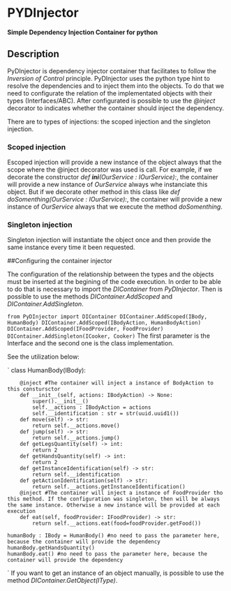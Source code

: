# PYDInjector
**Simple Dependency Injection Container for python**

## Description

PyDInjector is dependency injector container that facilitates to follow the *Inversion of Control* principle. PyDInjector uses the python type hint to
resolve the dependencies and to inject them into the objects. To do that we need to configurate the relation of the implementated objects with their types
(Interfaces/ABC). After configurated is possible to use the *@inject* decorator to indicates whether the container should inject the dependency.

There are to types of injections: the scoped injection and the singleton injection.

### Scoped injection

Escoped injection will provide a new instance of the object always that the scope where the @inject decorator was used is call. For example, if we decorate
the constructor *def __ini__(OurService : IOurService):*, the container will provide a new instance of *OurService* always whe instanciate this object. But 
if we decorate other method in this class like *def doSomenthing(OurService : IOurService):*, the container will provide a new instance of *OurService* 
always that we execute the method *doSomenthing*.

### Singleton injection

Singleton injection will instantiate the object once and then provide the same instance every time it been requested.

##Configuring the container injector

The configuration of the relationship between the types and the objects must be inserted at the begining of the code execution. In order to be able to 
do that is necessary to import the  *DIContainer* from *PyDInjector*. Then is possible to use the methods 
*DIContainer.AddScoped* and *DIContainer.AddSingleton*.

`
    from PyDInjector import DIContainer
    DIContainer.AddScoped(IBody, HumanBody)
    DIContainer.AddScoped(IBodyAction, HumanBodyAction)
    DIContainer.AddScoped(IFoodProvider, FoodProvider)
    DIContainer.AddSingleton(ICooker, Cooker)
`
The first parameter is the Interface and the second one is the class implementation.

See the utilization below:


`
    class HumanBody(IBody):    

        @inject #The container will inject a instance of BodyAction to this constursctor
        def __init__(self, actions: IBodyAction) -> None:        
            super().__init__()
            self.__actions : IBodyAction = actions
            self.__identification : str = str(uuid.uuid1())    
        def move(self) -> str:
            return self.__actions.move()
        def jump(self) -> str:
            return self.__actions.jump()
        def getLegsQuantity(self) -> int:
            return 2
        def getHandsQuantity(self) -> int:
            return 2
        def getInstanceIdentification(self) -> str:
            return self.__identification
        def getActionIdentification(self) -> str:
            return self.__actions.getInstanceIdentification()
        @inject #The container will inject a instance of FoodProvider tho this method. If the configuration was singleton, then will be always the same instance. Otherwise a new instance will be provided at each execution 
        def eat(self, foodProvider: IFoodProvider) -> str:
            return self.__actions.eat(food=foodProvider.getFood())
        
    humanBody : IBody = HumanBody() #no need to pass the parameter here, because the container will provide the dependency       
    humanBody.getHandsQuantity()
    humanBody.eat() #no need to pass the parameter here, because the container will provide the dependency       
`
If you want to get an instance of an object manually, is possible to use the method *DIContainer.GetObject(IType)*.

